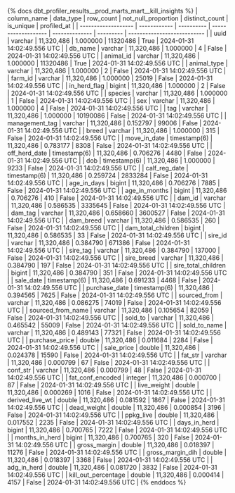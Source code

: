 {% docs dbt_profiler_results__prod_marts_mart__kill_insights  %}
| column_name         | data_type    |  row_count | not_null_proportion | distinct_count | is_unique | profiled_at                 |
| ------------------- | ------------ | ---------- | ------------------- | -------------- | --------- | --------------------------- |
| uuid                | varchar      | 11,320,486 |            1.000000 |       11320486 |      True | 2024-01-31 14:02:49.556 UTC |
| db_name             | varchar      | 11,320,486 |            1.000000 |              4 |     False | 2024-01-31 14:02:49.556 UTC |
| animal_id           | varchar      | 11,320,486 |            1.000000 |       11320486 |      True | 2024-01-31 14:02:49.556 UTC |
| animal_type         | varchar      | 11,320,486 |            1.000000 |              2 |     False | 2024-01-31 14:02:49.556 UTC |
| farm_id             | varchar      | 11,320,486 |            1.000000 |          25019 |     False | 2024-01-31 14:02:49.556 UTC |
| in_herd_flag        | bigint       | 11,320,486 |            1.000000 |              2 |     False | 2024-01-31 14:02:49.556 UTC |
| species             | varchar      | 11,320,486 |            1.000000 |              1 |     False | 2024-01-31 14:02:49.556 UTC |
| sex                 | varchar      | 11,320,486 |            1.000000 |              4 |     False | 2024-01-31 14:02:49.556 UTC |
| tag                 | varchar      | 11,320,486 |            1.000000 |       10190086 |     False | 2024-01-31 14:02:49.556 UTC |
| management_tag      | varchar      | 11,320,486 |            0.152797 |          99006 |     False | 2024-01-31 14:02:49.556 UTC |
| breed               | varchar      | 11,320,486 |            1.000000 |            315 |     False | 2024-01-31 14:02:49.556 UTC |
| move_in_date        | timestamp(6) | 11,320,486 |            0.783177 |           8308 |     False | 2024-01-31 14:02:49.556 UTC |
| off_herd_date       | timestamp(6) | 11,320,486 |            0.706276 |           4480 |     False | 2024-01-31 14:02:49.556 UTC |
| dob                 | timestamp(6) | 11,320,486 |            1.000000 |           9233 |     False | 2024-01-31 14:02:49.556 UTC |
| calf_reg_date       | timestamp(6) | 11,320,486 |            0.259724 |        2833284 |     False | 2024-01-31 14:02:49.556 UTC |
| age_in_days         | bigint       | 11,320,486 |            0.706276 |           7885 |     False | 2024-01-31 14:02:49.556 UTC |
| age_in_months       | bigint       | 11,320,486 |            0.706276 |            410 |     False | 2024-01-31 14:02:49.556 UTC |
| dam_id              | varchar      | 11,320,486 |            0.586535 |        3335645 |     False | 2024-01-31 14:02:49.556 UTC |
| dam_tag             | varchar      | 11,320,486 |            0.658660 |        3600527 |     False | 2024-01-31 14:02:49.556 UTC |
| dam_breed           | varchar      | 11,320,486 |            0.586535 |            260 |     False | 2024-01-31 14:02:49.556 UTC |
| dam_total_children  | bigint       | 11,320,486 |            0.586535 |             33 |     False | 2024-01-31 14:02:49.556 UTC |
| sire_id             | varchar      | 11,320,486 |            0.384790 |         671386 |     False | 2024-01-31 14:02:49.556 UTC |
| sire_tag            | varchar      | 11,320,486 |            0.384790 |         137000 |     False | 2024-01-31 14:02:49.556 UTC |
| sire_breed          | varchar      | 11,320,486 |            0.384790 |            197 |     False | 2024-01-31 14:02:49.556 UTC |
| sire_total_children | bigint       | 11,320,486 |            0.384790 |            351 |     False | 2024-01-31 14:02:49.556 UTC |
| sale_date           | timestamp(6) | 11,320,486 |            0.691233 |           4468 |     False | 2024-01-31 14:02:49.556 UTC |
| purchase_date       | timestamp(6) | 11,320,486 |            0.394565 |           7625 |     False | 2024-01-31 14:02:49.556 UTC |
| sourced_from        | varchar      | 11,320,486 |            0.086275 |          74019 |     False | 2024-01-31 14:02:49.556 UTC |
| sourced_from_name   | varchar      | 11,320,486 |            0.105654 |          82059 |     False | 2024-01-31 14:02:49.556 UTC |
| sold_to             | varchar      | 11,320,486 |            0.465542 |          55009 |     False | 2024-01-31 14:02:49.556 UTC |
| sold_to_name        | varchar      | 11,320,486 |            0.489143 |          77321 |     False | 2024-01-31 14:02:49.556 UTC |
| purchase_price      | double       | 11,320,486 |            0.011684 |           2284 |     False | 2024-01-31 14:02:49.556 UTC |
| sale_price          | double       | 11,320,486 |            0.024378 |          15590 |     False | 2024-01-31 14:02:49.556 UTC |
| fat_str             | varchar      | 11,320,486 |            0.000799 |             67 |     False | 2024-01-31 14:02:49.556 UTC |
| conf_str            | varchar      | 11,320,486 |            0.000799 |             48 |     False | 2024-01-31 14:02:49.556 UTC |
| fat_conf_encoded    | integer      | 11,320,486 |            0.000700 |             87 |     False | 2024-01-31 14:02:49.556 UTC |
| live_weight         | double       | 11,320,486 |            0.000269 |           1016 |     False | 2024-01-31 14:02:49.556 UTC |
| derived_live_wt     | double       | 11,320,486 |            0.081592 |           1867 |     False | 2024-01-31 14:02:49.556 UTC |
| dead_weight         | double       | 11,320,486 |            0.000854 |           3196 |     False | 2024-01-31 14:02:49.556 UTC |
| ppkg_live           | double       | 11,320,486 |            0.017552 |           2235 |     False | 2024-01-31 14:02:49.556 UTC |
| days_in_herd        | bigint       | 11,320,486 |            0.700765 |           7222 |     False | 2024-01-31 14:02:49.556 UTC |
| months_in_herd      | bigint       | 11,320,486 |            0.700765 |            320 |     False | 2024-01-31 14:02:49.556 UTC |
| gross_margin        | double       | 11,320,486 |            0.018397 |          11276 |     False | 2024-01-31 14:02:49.556 UTC |
| gross_margin_dih    | double       | 11,320,486 |            0.018397 |           3368 |     False | 2024-01-31 14:02:49.556 UTC |
| adg_in_herd         | double       | 11,320,486 |            0.081720 |           3832 |     False | 2024-01-31 14:02:49.556 UTC |
| kill_out_percentage | double       | 11,320,486 |            0.000414 |           4157 |     False | 2024-01-31 14:02:49.556 UTC |
{% enddocs %}
